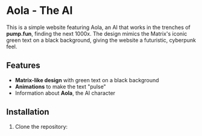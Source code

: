 # Aola - The AI

This is a simple website featuring Aola, an AI that works in the trenches of **pump.fun**, finding the next 1000x. The design mimics the Matrix's iconic green text on a black background, giving the website a futuristic, cyberpunk feel.

## Features

- **Matrix-like design** with green text on a black background
- **Animations** to make the text "pulse"
- Information about **Aola**, the AI character

## Installation

1. Clone the repository:
